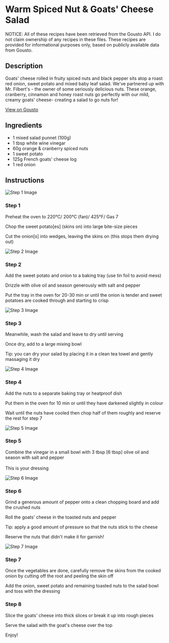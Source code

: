 # Warm Spiced Nut & Goats' Cheese Salad

NOTICE: All of these recipes have been retrieved from the Gousto API. I do not claim ownership of any recipes in these files. These recipes are provided for informational purposes only, based on publicly available data from Gousto.

## Description

Goats' cheese rolled in fruity spiced nuts and black pepper sits atop a roast red onion, sweet potato and mixed baby leaf salad. We've partnered up with Mr. Filbert's - the owner of some seriously delicious nuts. These orange, cranberry, cinnamon and honey roast nuts go perfectly with our mild, creamy goats' cheese- creating a salad to go nuts for!

[View on Gousto](https://www.gousto.co.uk/recipes/cookbook/warm-spiced-nut-goats-cheese-salad)

## Ingredients

- 1 mixed salad punnet (100g)
- 1 tbsp white wine vinegar 
- 60g orange & cranberry spiced nuts
- 1 sweet potato
- 125g French goats' cheese log 
- 1 red onion

## Instructions

![Step 1 Image](https://production-media.gousto.co.uk/cms/recipe-step-image/563.-step-1-x200.jpg)

### Step 1

Preheat the oven to 220&deg;C/ 200&deg;C (fan)/ 425&deg;F/ Gas 7


Chop the sweet potato<span class="text-danger">[es]</span>&nbsp;(skins on) into large bite-size pieces


Cut the onion<span class="text-danger">[s]</span>&nbsp;into wedges, leaving the skins on (this stops them drying out)

![Step 2 Image](https://production-media.gousto.co.uk/cms/recipe-step-image/563.-step-2-x200.jpg)

### Step 2

Add the sweet potato and onion to a baking tray (use tin foil to avoid mess)


Drizzle with olive oil and season generously with salt and pepper


Put the tray in the oven for 20-30 min or until the onion is tender and sweet potatoes are cooked through and starting to crisp

![Step 3 Image](https://production-media.gousto.co.uk/cms/recipe-step-image/563.-step-3-x200.jpg)

### Step 3

Meanwhile, wash the salad and leave to dry until serving


Once dry, add to a large mixing bowl&nbsp;


Tip: you can dry your salad by placing it in a clean tea towel and gently massaging it dry&nbsp;

![Step 4 Image](https://production-media.gousto.co.uk/cms/recipe-step-image/563.-step-4-x200.jpg)

### Step 4

Add the nuts to a separate baking tray or heatproof dish


Put them in the oven for 10 min or until they have darkened slightly in colour


Wait until the nuts have cooled then chop half of them roughly and reserve the rest for step 7

![Step 5 Image](https://production-media.gousto.co.uk/cms/recipe-step-image/563.-step-5-x200.jpg)

### Step 5

Combine the vinegar in a small bowl with 3 tbsp <span class="text-danger">[6 tbsp]</span>&nbsp;olive oil and season with salt and pepper<br /><br />This is your dressing&nbsp;

![Step 6 Image](https://production-media.gousto.co.uk/cms/recipe-step-image/563.-step-6-x200.jpg)

### Step 6

Grind a generous amount of pepper onto a clean chopping board and add the crushed nuts


Roll the goats' cheese in the toasted nuts and pepper&nbsp;


Tip: apply a good amount of pressure so that the nuts stick to the cheese


Reserve the nuts that didn't make it for garnish!

![Step 7 Image](https://production-media.gousto.co.uk/cms/recipe-step-image/563.-step-7-x200.jpg)

### Step 7

Once the vegetables are done, carefully remove the skins from the cooked onion by cutting off the root and peeling the skin off


Add the onion, sweet potato and remaining toasted nuts to the salad bowl and toss with the dressing&nbsp;

### Step 8

Slice the goats' cheese into thick slices or break it up into rough pieces&nbsp;


Serve the salad with the goat's cheese over the top


Enjoy!


